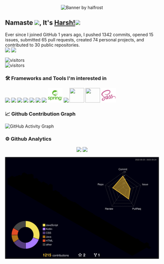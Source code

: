<p align="center">
<img src="https://github.com/halfrost/halfrost/blob/master/icons/header_1.png" alt="Banner by halfrost">
<!--<a href="https://www.linkedin.com/in/harsshhhgit/" target="_blank"><img src="https://github.com/harsshhhgit/harsshhhgit/blob/main/BannerHighResGithub.png" alt="banner"></a>-->
</p>

## Namaste <img src="https://github.com/TheDudeThatCode/TheDudeThatCode/blob/master/Assets/Hi.gif" width="29">, It's [Harsh!<img src="https://upload.wikimedia.org/wikipedia/en/4/41/Flag_of_India.svg" width="30">](https://g.dev/harsshhhgit)
Ever since I joined GitHub 1 years ago, I pushed 1342 commits, opened 15 issues, submitted 65 pull requests, created 74 personal projects, and contributed to 30 public repositories.<br>
<a href = "https://www.linkedin.com/in/harsshhhin"><img src="https://img.icons8.com/fluent/48/000000/linkedin.png"/></a> <a href = "https://twitter.com/harsshhhtwt"><img src="https://img.icons8.com/fluent/48/000000/twitter.png"/></a>

<!-- ![JavaScript](https://img.shields.io/static/v1?style=flat-square&label=%E2%A0%80&color=555&labelColor=%23f1e05a&message=JavaScript%EF%B8%B145.9%25)
![HTML](https://img.shields.io/static/v1?style=flat-square&label=%E2%A0%80&color=555&labelColor=%23e34c26&message=HTML%EF%B8%B134.3%25)
![TypeScript](https://img.shields.io/static/v1?style=flat-square&label=%E2%A0%80&color=555&labelColor=%233178c6&message=TypeScript%EF%B8%B18.3%25)
![CSS](https://img.shields.io/static/v1?style=flat-square&label=%E2%A0%80&color=555&labelColor=%23563d7c&message=CSS%EF%B8%B14.8%25)
![Kotlin](https://img.shields.io/static/v1?style=flat-square&label=%E2%A0%80&color=555&labelColor=%23A97BFF&message=Kotlin%EF%B8%B13.3%25)
![Java](https://img.shields.io/static/v1?style=flat-square&label=%E2%A0%80&color=555&labelColor=%23b07219&message=Java%EF%B8%B11.9%25)
![SCSS](https://img.shields.io/static/v1?style=flat-square&label=%E2%A0%80&color=555&labelColor=%23c6538c&message=SCSS%EF%B8%B10.7%25)
![Other](https://img.shields.io/static/v1?style=flat-square&label=%E2%A0%80&color=555&labelColor=%23ededed&message=Other%EF%B8%B10.3%25)
 -->

![visitors](https://visitor-badge.laobi.icu/badge?page_id=harsshhhgit.harsshhhgit)<br>
![visitors](https://count.getloli.com/get/@harsshhhgit.github.readme)

### 🛠 Frameworks and Tools I'm interested in

<a href="https://www.w3.org/html/" target="_blank"> <img src="https://img.icons8.com/color/48/000000/html-5.png"/></a>
<a href="https://www.w3schools.com/css/" target="_blank"> <img src="https://img.icons8.com/color/48/000000/css3.png"/></a>
<a href="https://developer.mozilla.org/en-US/docs/Web/JavaScript" target="_blank"> <img src="https://img.icons8.com/color/48/000000/javascript.png"/></a>
<a href="https://getbootstrap.com" target="_blank"> <img src="https://img.icons8.com/color/48/000000/bootstrap.png"/></a>
<a href="https://reactjs.org/" target="_blank"> <img src="https://img.icons8.com/color/48/000000/react-native.png"/></a>
<a href="https://git-scm.com/" target="_blank"> <img src="https://img.icons8.com/color/48/000000/git.png"/></a>
<a href="https://www.java.com" target="_blank"> <img src="https://img.icons8.com/color/48/000000/java-coffee-cup-logo.png"/></a>
<a href="https://spring.io/" target="_blank"> <img src="https://github.com/devicons/devicon/blob/master/icons/spring/spring-original-wordmark.svg" width="48" height="48" /></a>
<a href="https://www.mysql.com/" target="_blank"> <img src="https://img.icons8.com/fluent/50/000000/mysql-logo.png" /></a>
<a href="https://github.com"> <img src="https://svgshare.com/i/gVT.svg" width="48" height="48"/></a>
<a href="https://angular.io" target="_blank"> <img src="https://angular.io/assets/images/logos/angular/angular.svg" width="48" height="48" /></a>
<a href="https://sass-lang.com" target="_blank"> <img src="https://github.com/devicons/devicon/blob/master/icons/sass/sass-original.svg" width="48" height="48" /></a>

### 📈 Github Contribution Graph
![GitHub Activity Graph](https://github-readme-activity-graph.cyclic.app/graph?username=harsshhhgit&theme=react-dark&hide_border=true)

### ⚙️ Github Analytics
<p align="center">
  <img width="48%" src="https://github-readme-stats.vercel.app/api?username=harsshhhgit&show_icons=true&theme=radical&hide_border=true&show_icons=true" />
  <img width="48%" src="https://github-readme-streak-stats.herokuapp.com/?user=harsshhhgit&theme=radical&hide_border=true" />
<!--   <img src="https://github-readme-stats.vercel.app/api/top-langs/?username=harsshhhgit&layout=compact&theme=radical&hide_border=true&show_icons=true" />
  <img src="http://github-profile-summary-cards.vercel.app/api/cards/profile-details?username=harsshhhgit&theme=radical" /> -->
</p>

![](./profile-3d-contrib/profile-night-rainbow.svg)

<!-- <p align="center"><img src="https://raw.githubusercontent.com/bornmay/bornmay/Update/svg/Bottom.svg" alt="Wave"></p> -->
